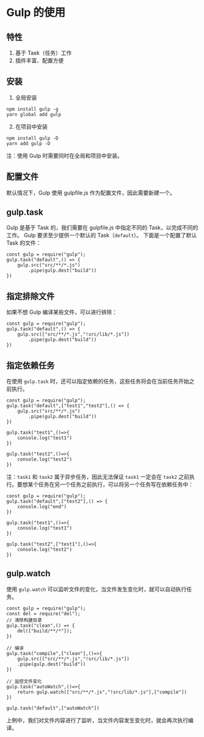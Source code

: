 # Gulp 的使用
## 特性
1. 基于 Task（任务）工作
2. 插件丰富、配置方便
## 安装
1. 全局安装
```
npm install gulp -g
yarn global add gulp
```
2. 在项目中安装
```
npm install gulp -D
yarn add gulp -D
```
注：使用 Gulp 时需要同时在全局和项目中安装。
## 配置文件
默认情况下，Gulp 使用 gulpfile.js 作为配置文件，因此需要新建一个。
## gulp.task
Gulp 是基于 Task 的，我们需要在 gulpfile.js 中指定不同的 Task，以完成不同的工作。
Gulp 要求至少提供一个默认的 Task（```default```）。
下面是一个配置了默认 Task 的文件：
```
const gulp = require("gulp");
gulp.task("default",() => {
    gulp.src("src/**/*.js")
        .pipe(gulp.dest("build"))
})
```
## 指定排除文件
如果不想 Gulp 编译某些文件，可以进行排除：
```
const gulp = require("gulp");
gulp.task("default",() => {
    gulp.src(["src/**/*.js","!src/lib/*.js"])
        .pipe(gulp.dest("build"))
})
```
## 指定依赖任务
在使用 ```gulp.task``` 时，还可以指定依赖的任务，这些任务将会在当前任务开始之前执行。
```
const gulp = require("gulp");
gulp.task("default",["test1","test2"],() => {
    gulp.src("src/**/*.js")
        .pipe(gulp.dest("build"))
})

gulp.task("test1",()=>{
    console.log("test1")
})

gulp.task("test2",()=>{
    console.log("test2")
})
```
注：```task1``` 和 ```task2``` 属于异步任务，因此无法保证 ```task1``` 一定会在 ```task2``` 之前执行。要想某个任务在另一个任务之前执行，可以将另一个任务写在依赖任务中：
```
const gulp = require("gulp");
gulp.task("default",["test2"],() => {
    console.log("end")
})

gulp.task("test1",()=>{
    console.log("test1")
})

gulp.task("test2",["test1"],()=>{
    console.log("test2")
})
```
## gulp.watch
使用 ```gulp.watch``` 可以监听文件的变化，当文件发生变化时，就可以自动执行任务。
```
const gulp = require("gulp");
const del = require("del");
// 清除构建目录
gulp.task("clean",() => {
    del(["build/**/*"]);
})

// 编译
gulp.task("compile",["clean"],()=>{
    gulp.src(["src/**/*.js","!src/lib/*.js"])
    .pipe(gulp.dest("build"))
})

// 监控文件变化
gulp.task("autoWatch",()=>{
    return gulp.watch(["src/**/*.js","!src/lib/*.js"],["compile"])
})

gulp.task("default",["autoWatch"])
```
上例中，我们对文件内容进行了监听，当文件内容发生变化时，就会再次执行编译。